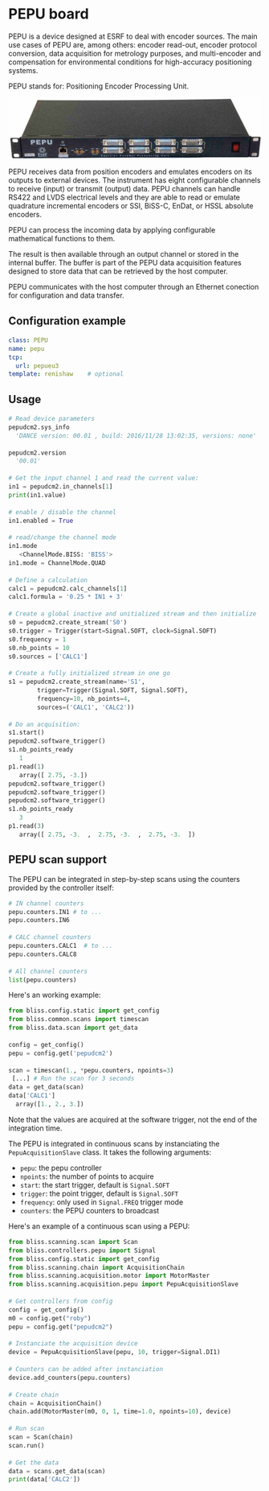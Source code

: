 # PEPU board

<!-- This doc comes from pepu manual made by ISG. -->

PEPU is a device designed at ESRF to deal with encoder sources. The main
use cases of PEPU are, among others: encoder read-out, encoder protocol
conversion, data acquisition for metrology purposes, and multi-encoder and
compensation for environmental conditions for high-accuracy positioning systems.

PEPU stands for: Positioning Encoder Processing Unit.


![PEPU front view](img/pepu_isg.jpg)


PEPU receives data from position encoders and emulates encoders on its outputs
to external devices. The instrument has eight configurable channels to receive
(input) or transmit (output) data. PEPU channels can handle RS422 and LVDS
electrical levels and they are able to read or emulate quadrature incremental
encoders or SSI, BiSS-C, EnDat, or HSSL absolute encoders.

PEPU can process the incoming data by applying configurable mathematical
functions to them.

The result is then available through an output channel or stored in the internal
buffer. The buffer is part of the PEPU data acquisition features designed to
store data that can be retrieved by the host computer.

PEPU communicates with the host computer through an Ethernet conection for
configuration and data transfer.



## Configuration example
```yaml
class: PEPU
name: pepu
tcp:
  url: pepueu3
template: renishaw    # optional
```



## Usage


```python
# Read device parameters
pepudcm2.sys_info
  'DANCE version: 00.01 , build: 2016/11/28 13:02:35, versions: none'

pepudcm2.version
  '00.01'

# Get the input channel 1 and read the current value:
in1 = pepudcm2.in_channels[1]
print(in1.value)

# enable / disable the channel
in1.enabled = True

# read/change the channel mode
in1.mode
   <ChannelMode.BISS: 'BISS'>
in1.mode = ChannelMode.QUAD

# Define a calculation
calc1 = pepudcm2.calc_channels[1]
calc1.formula = '0.25 * IN1 + 3'

# Create a global inactive and unitialized stream and then initialize
s0 = pepudcm2.create_stream('S0')
s0.trigger = Trigger(start=Signal.SOFT, clock=Signal.SOFT)
s0.frequency = 1
s0.nb_points = 10
s0.sources = ['CALC1']

# Create a fully initialized stream in one go
s1 = pepudcm2.create_stream(name='S1',
        trigger=Trigger(Signal.SOFT, Signal.SOFT),
        frequency=10, nb_points=4,
        sources=('CALC1', 'CALC2'))

# Do an acquisition:
s1.start()
pepudcm2.software_trigger()
s1.nb_points_ready
   1
p1.read(1)
   array([ 2.75, -3.])
pepudcm2.software_trigger()
pepudcm2.software_trigger()
pepudcm2.software_trigger()
s1.nb_points_ready
   3
p1.read(3)
   array([ 2.75, -3.  ,  2.75, -3.  ,  2.75, -3.  ])
```



## PEPU scan support


The PEPU can be integrated in step-by-step scans using the counters
provided by the controller itself:

```python
# IN channel counters
pepu.counters.IN1 # to ...
pepu.counters.IN6

# CALC channel counters
pepu.counters.CALC1  # to ...
pepu.counters.CALC8

# All channel counters
list(pepu.counters)
```

Here's an working example:
```python
from bliss.config.static import get_config
from bliss.common.scans import timescan
from bliss.data.scan import get_data

config = get_config()
pepu = config.get('pepudcm2')

scan = timescan(1., *pepu.counters, npoints=3)
 [...] # Run the scan for 3 seconds
data = get_data(scan)
data['CALC1']
  array([1., 2., 3.])
```

Note that the values are acquired at the software trigger, not the end of the
integration time.

The PEPU is integrated in continuous scans by instanciating the
`PepuAcquisitionSlave` class. It takes the following arguments:

* `pepu`: the pepu controller
* `npoints`: the number of points to acquire
* `start`: the start trigger, default is `Signal.SOFT`
* `trigger`: the point trigger, default is `Signal.SOFT`
* `frequency`: only used in `Signal.FREQ` trigger mode
* `counters`: the PEPU counters to broadcast


Here's an example of a continuous scan using a PEPU:

```python
from bliss.scanning.scan import Scan
from bliss.controllers.pepu import Signal
from bliss.config.static import get_config
from bliss.scanning.chain import AcquisitionChain
from bliss.scanning.acquisition.motor import MotorMaster
from bliss.scanning.acquisition.pepu import PepuAcquisitionSlave

# Get controllers from config
config = get_config()
m0 = config.get("roby")
pepu = config.get("pepudcm2")

# Instanciate the acquisition device
device = PepuAcquisitionSlave(pepu, 10, trigger=Signal.DI1)

# Counters can be added after instanciation
device.add_counters(pepu.counters)

# Create chain
chain = AcquisitionChain()
chain.add(MotorMaster(m0, 0, 1, time=1.0, npoints=10), device)

# Run scan
scan = Scan(chain)
scan.run()

# Get the data
data = scans.get_data(scan)
print(data['CALC2'])
```
